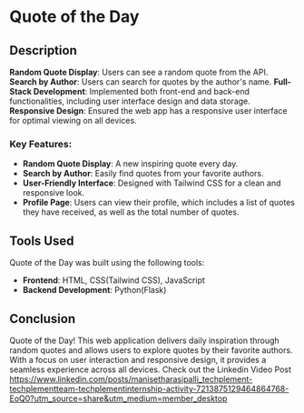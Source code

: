 # Quote of the Day

## Description

**Random Quote Display**: Users can see a random quote from the API.
**Search by Author**: Users can search for quotes by the author's name.
**Full-Stack Development**: Implemented both front-end and back-end functionalities, including user interface design and data storage.
**Responsive Design**: Ensured the web app has a responsive user interface for optimal viewing on all devices.

### Key Features:

- **Random Quote Display**: A new inspiring quote every day.
- **Search by Author**: Easily find quotes from your favorite authors.
- **User-Friendly Interface**: Designed with Tailwind CSS for a clean and responsive look.
- **Profile Page**: Users can view their profile, which includes a list of quotes they have received, as well as the total number of quotes.

 ## Tools Used

Quote of the Day was built using the following tools:

- **Frontend**: HTML, CSS(Tailwind CSS), JavaScript
- **Backend Development**: Python(Flask)
## Conclusion 
Quote of the Day! This web application delivers daily inspiration through random quotes and allows users to explore quotes by their favorite authors. With a focus on user interaction and responsive design, it provides a seamless experience across all devices. Check out the Linkedin Video Post https://www.linkedin.com/posts/manisetharasipalli_techplement-techplementteam-techplementinternship-activity-7213875129464864768-EoQ0?utm_source=share&utm_medium=member_desktop 

   


